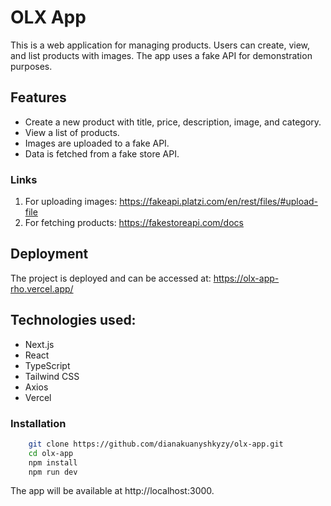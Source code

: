 # OLX App
This is a web application for managing products. Users can create, view, and list products with images. The app uses a fake API for demonstration purposes.

## Features
- Create a new product with title, price, description, image, and category.
- View a list of products.
- Images are uploaded to a fake API.
- Data is fetched from a fake store API.

### Links
1. For uploading images: https://fakeapi.platzi.com/en/rest/files/#upload-file
3. For fetching products: https://fakestoreapi.com/docs

## Deployment
The project is deployed and can be accessed at: https://olx-app-rho.vercel.app/

## Technologies used: 
- Next.js
- React
- TypeScript
- Tailwind CSS
- Axios
- Vercel

### Installation

```sh
    git clone https://github.com/dianakuanyshkyzy/olx-app.git
    cd olx-app
    npm install
    npm run dev
```
The app will be available at http://localhost:3000.
